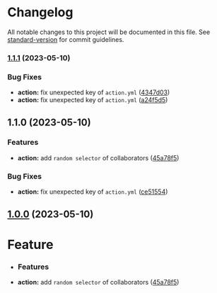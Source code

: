 # Changelog

All notable changes to this project will be documented in this file. See [standard-version](https://github.com/conventional-changelog/standard-version) for commit guidelines.

### [1.1.1](https://github.com/akinocccc/selected-collaborators/compare/v1.1.0...v1.1.1) (2023-05-10)


### Bug Fixes

* **action:** fix unexpected key of `action.yml` ([4347d03](https://github.com/akinocccc/selected-collaborators/commit/4347d03f4c6a93f4af8700f868f9340391765351))
* **action:** fix unexpected key of `action.yml` ([a24f5d5](https://github.com/akinocccc/selected-collaborators/commit/a24f5d555a3c95bdbf89541e71dd517c833c0b2a))

## 1.1.0 (2023-05-10)


### Features

* **action:** add `random selector` of collaborators ([45a78f5](https://github.com/akinocccc/selected-collaborators/commit/45a78f5aa5dcc0ce703ab165093110f104494008))


### Bug Fixes

* **action:** fix unexpected key of `action.yml` ([ce51554](https://github.com/akinocccc/selected-collaborators/commit/ce5155424a5614ef3c9db233affbe97eed8fc312))

## [1.0.0](https://github.com/akinocccc/selected-collaborators/compare/v0.1.0...v1.0.0) (2023-05-10)

# Feature

- ### Features

* **action:** add `random selector` of collaborators ([45a78f5](https://github.com/akinocccc/selected-collaborators/commit/45a78f5aa5dcc0ce703ab165093110f104494008))